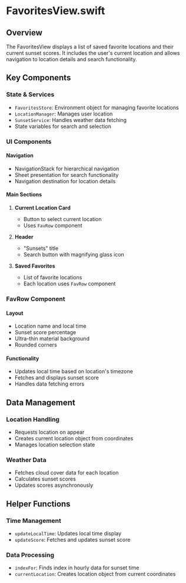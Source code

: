# FavoritesView.swift

## Overview
The FavoritesView displays a list of saved favorite locations and their current sunset scores. It includes the user's current location and allows navigation to location details and search functionality.

## Key Components

### State & Services
- `FavoritesStore`: Environment object for managing favorite locations
- `LocationManager`: Manages user location
- `SunsetService`: Handles weather data fetching
- State variables for search and selection

### UI Components

#### Navigation
- NavigationStack for hierarchical navigation
- Sheet presentation for search functionality
- Navigation destination for location details

#### Main Sections
1. **Current Location Card**
   - Button to select current location
   - Uses `FavRow` component

2. **Header**
   - "Sunsets" title
   - Search button with magnifying glass icon

3. **Saved Favorites**
   - List of favorite locations
   - Each location uses `FavRow` component

### FavRow Component

#### Layout
- Location name and local time
- Sunset score percentage
- Ultra-thin material background
- Rounded corners

#### Functionality
- Updates local time based on location's timezone
- Fetches and displays sunset score
- Handles data fetching errors

## Data Management

### Location Handling
- Requests location on appear
- Creates current location object from coordinates
- Manages location selection state

### Weather Data
- Fetches cloud cover data for each location
- Calculates sunset scores
- Updates scores asynchronously

## Helper Functions

### Time Management
- `updateLocalTime`: Updates local time display
- `updateScore`: Fetches and updates sunset score

### Data Processing
- `indexFor`: Finds index in hourly data for sunset time
- `currentLocation`: Creates location object from current coordinates 